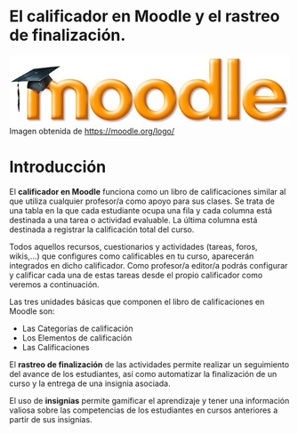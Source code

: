 
# El calificador en Moodle y el rastreo de finalización.

![](https://raw.githubusercontent.com/catedu/curso-moodle/master/img/logo-1024x254.jpg)
Imagen obtenida de https://moodle.org/logo/

# Introducción

El **calificador en Moodle** funciona como un libro de calificaciones similar al que utiliza cualquier profesor/a como apoyo para sus clases. Se trata de una tabla en la que cada estudiante ocupa una fila y cada columna está destinada a una tarea o actividad evaluable. La última columna está destinada a registrar la calificación total del curso.

Todos aquellos recursos, cuestionarios y actividades (tareas, foros, wikis,…) que configures como calificables en tu curso, aparecerán integrados en dicho calificador. Como profesor/a editor/a podrás configurar y calificar cada una de estas tareas desde el propio calificador como veremos a continuación.

Las tres unidades básicas que componen el libro de calificaciones en Moodle son:

- Las Categorías de calificación
- Los Elementos de calificación
- Las Calificaciones

El **rastreo de finalización** de las actividades permite realizar un seguimiento del avance de los estudiantes, así como automatizar la finalización de un curso y la entrega de una insignia asociada.

El uso de **insignias** permite gamificar el aprendizaje y tener una información valiosa sobre las competencias de los estudiantes en cursos anteriores a partir de sus insignias.